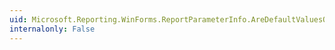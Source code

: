 ```yaml
---
uid: Microsoft.Reporting.WinForms.ReportParameterInfo.AreDefaultValuesQueryBased
internalonly: False
---
```

